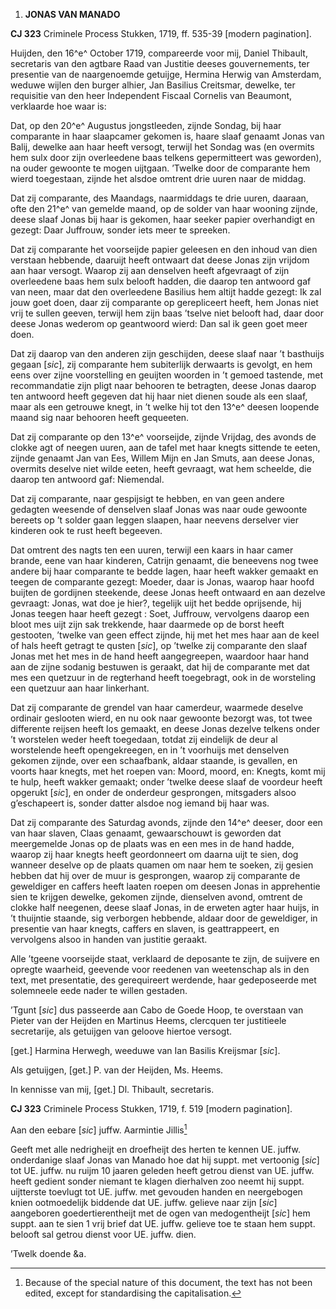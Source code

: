 1.  **JONAS VAN MANADO**

**CJ 323** Criminele Process Stukken, 1719, ff. 535-39 \[modern
pagination\].

Huijden, den 16^e^ October 1719, compareerde voor mij, Daniel Thibault,
secretaris van den agtbare Raad van Justitie deeses gouvernements, ter
presentie van de naargenoemde getuijge, Hermina Herwig van Amsterdam,
weduwe wijlen den burger alhier, Jan Basilius Creitsmar, dewelke, ter
requisitie van den heer Independent Fiscaal Cornelis van Beaumont,
verklaarde hoe waar is:

Dat, op den 20^e^ Augustus jongstleeden, zijnde Sondag, bij haar
comparante in haar slaapcamer gekomen is, haare slaaf genaamt Jonas van
Balij, dewelke aan haar heeft versogt, terwijl het Sondag was (en
overmits hem sulx door zijn overleedene baas telkens gepermitteert was
geworden), na ouder gewoonte te mogen uijtgaan. ’Twelke door de
comparante hem wierd toegestaan, zijnde het alsdoe omtrent drie uuren
naar de middag.

Dat zij comparante, des Maandags, naarmiddags te drie uuren, daaraan,
ofte den 21^e^ van gemelde maand, op de solder van haar wooning zijnde,
deese slaaf Jonas bij haar is gekomen, haar seeker papier overhandigt en
gezegt: Daar Juffrouw, sonder iets meer te spreeken.

Dat zij comparante het voorseijde papier geleesen en den inhoud van dien
verstaan hebbende, daaruijt heeft ontwaart dat deese Jonas zijn vrijdom
aan haar versogt. Waarop zij aan denselven heeft afgevraagt of zijn
overleedene baas hem sulx belooft hadden, die daarop ten antwoord gaf
van neen, maar dat den overleedene Basilius hem altijt hadde gezegt: Ik
zal jouw goet doen, daar zij comparante op gerepliceert heeft, hem Jonas
niet vrij te sullen geeven, terwijl hem zijn baas ’tselve niet belooft
had, daar door deese Jonas wederom op geantwoord wierd: Dan sal ik geen
goet meer doen.

Dat zij daarop van den anderen zijn geschijden, deese slaaf naar ’t
basthuijs gegaan \[*sic*\], zij comparante hem subiterlijk derwaarts is
gevolgt, en hem eens over zijne voorstelling en geuijten woorden in ’t
gemoed tastende, met recommandatie zijn pligt naar behooren te
betragten, deese Jonas daarop ten antwoord heeft gegeven dat hij haar
niet dienen soude als een slaaf, maar als een getrouwe knegt, in ’t
welke hij tot den 13^e^ deesen loopende maand sig naar behooren heeft
gequeeten.

Dat zij comparante op den 13^e^ voorseijde, zijnde Vrijdag, des avonds
de clokke agt of neegen uuren, aan de tafel met haar knegts sittende te
eeten, zijnde genaamt Jan van Ees, Willem Mijn en Jan Smuts, aan deese
Jonas, overmits deselve niet wilde eeten, heeft gevraagt, wat hem
scheelde, die daarop ten antwoord gaf: Niemendal.

Dat zij comparante, naar gespijsigt te hebben, en van geen andere
gedagten weesende of denselven slaaf Jonas was naar oude gewoonte
bereets op ’t solder gaan leggen slaapen, haar neevens derselver vier
kinderen ook te rust heeft begeeven.

Dat omtrent des nagts ten een uuren, terwijl een kaars in haar camer
brande, eene van haar kinderen, Catrijn genaamt, die beneevens nog twee
andere bij haar comparante te bedde lagen, haar heeft wakker gemaakt en
teegen de comparante gezegt: Moeder, daar is Jonas, waarop haar hoofd
buijten de gordijnen steekende, deese Jonas heeft ontwaard en aan
dezelve gevraagt: Jonas, wat doe je hier?, tegelijk uijt het bedde
oprijsende, hij Jonas teegen haar heeft gezegt : Soet, Juffrouw,
vervolgens daarop een bloot mes uijt zijn sak trekkende, haar daarmede
op de borst heeft gestooten, ’twelke van geen effect zijnde, hij met het
mes haar aan de keel of hals heeft getragt te qusten \[*sic*\], op
’twelke zij comparante den slaaf Jonas met het mes in de hand heeft
aangegreepen, waardoor haar hand aan de zijne sodanig bestuwen is
geraakt, dat hij de comparante met dat mes een quetzuur in de regterhand
heeft toegebragt, ook in de worsteling een quetzuur aan haar linkerhant.

Dat zij comparante de grendel van haar camerdeur, waarmede deselve
ordinair geslooten wierd, en nu ook naar gewoonte bezorgt was, tot twee
differente reijsen heeft los gemaakt, en deese Jonas dezelve telkens
onder ’t worstelen weder heeft toegedaan, totdat zij eindelijk de deur
al worstelende heeft opengekreegen, en in ’t voorhuijs met denselven
gekomen zijnde, over een schaafbank, aldaar staande, is gevallen, en
voorts haar knegts, met het roepen van: Moord, moord, en: Knegts, komt
mij te hulp, heeft wakker gemaakt; onder ’twelke deese slaaf de voordeur
heeft opgerukt \[*sic*\], en onder de onderdeur gesprongen, mitsgaders
alsoo g’eschapeert is, sonder datter alsdoe nog iemand bij haar was.

Dat zij comparante des Saturdag avonds, zijnde den 14^e^ deeser, door
een van haar slaven, Claas genaamt, gewaarschouwt is geworden dat
meergemelde Jonas op de plaats was en een mes in de hand hadde, waarop
zij haar knegts heeft geordonneert om daarna uijt te sien, dog wanneer
deselve op de plaats quamen om naar hem te soeken, zij gesien hebben dat
hij over de muur is gesprongen, waarop zij comparante de geweldiger en
caffers heeft laaten roepen om deesen Jonas in apprehentie sien te
krijgen dewelke, gekomen zijnde, dienselven avond, omtrent de clokke
half neegenen, deese slaaf Jonas, in de erweten agter haar huijs, in ’t
thuijntie staande, sig verborgen hebbende, aldaar door de geweldiger, in
presentie van haar knegts, caffers en slaven, is geattrappeert, en
vervolgens alsoo in handen van justitie geraakt.

Alle ’tgeene voorseijde staat, verklaard de deposante te zijn, de
suijvere en opregte waarheid, geevende voor reedenen van weetenschap als
in den text, met presentatie, des gerequireert werdende, haar
gedeposeerde met solemneele eede nader te willen gestaden.

’Tgunt \[*sic*\] dus passeerde aan Cabo de Goede Hoop, te overstaan van
Pieter van der Heijden en Martinus Heems, clercquen ter justitieele
secretarije, als getuijgen van geloove hiertoe versogt.

\[get.\] Harmina Herwegh, weeduwe van Ian Basilis Kreijsmar \[*sic*\].

Als getuijgen, \[get.\] P. van der Heijden, Ms. Heems.

In kennisse van mij, \[get.\] Dl. Thibault, secretaris.

**CJ 323** Criminele Process Stukken, 1719, f. 519 \[modern
pagination\].

Aan den eebare \[*sic*\] juffw. Aarmintie Jillis[^1]

Geeft met alle nedrigheijt en droefheijt des herten te kennen UE. juffw.
onderdanige slaaf Jonas van Manado hoe dat hij suppt. met vertoonig
\[*sic*\] tot UE. juffw. nu ruijm 10 jaaren geleden heeft getrou dienst
van UE. juffw. heeft gedient sonder niemant te klagen dierhalven zoo
neemt hij suppt. uijtterste toevlugt tot UE. juffw. met gevouden handen
en neergebogen knien ootmoedelijk biddende dat UE. juffw. gelieve naar
zijn \[*sic*\] aangeboren goedertierentheijt met de ogen van
medogentheijt \[*sic*\] hem suppt. aan te sien 1 vrij brief dat UE.
juffw. gelieve toe te staan hem suppt. belooft sal getrou dienst voor
UE. juffw. dien.

’Twelk doende &a.

[^1]: Because of the special nature of this document, the text has not
    been edited, except for standardising the capitalisation.
